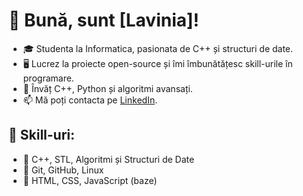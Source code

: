 # 👋 Bună, sunt [Lavinia]!
- 🎓 Studenta la Informatica, pasionata de C++ și structuri de date.
- 🖥️ Lucrez la proiecte open-source și îmi îmbunătățesc skill-urile în programare.
- 🌱 Învăț C++, Python și algoritmi avansați.
- 📫 Mă poți contacta pe [LinkedIn](https://linkedin.com/in/nume).

## 📌 Skill-uri:
- 🔹 C++, STL, Algoritmi și Structuri de Date
- 🔹 Git, GitHub, Linux
- 🔹 HTML, CSS, JavaScript (baze)
